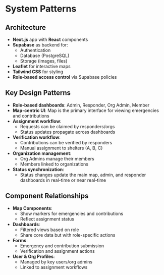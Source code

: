 # System Patterns

## Architecture
- **Next.js** app with **React** components
- **Supabase** as backend for:
  - Authentication
  - Database (PostgreSQL)
  - Storage (images, files)
- **Leaflet** for interactive maps
- **Tailwind CSS** for styling
- **Role-based access control** via Supabase policies

## Key Design Patterns
- **Role-based dashboards**: Admin, Responder, Org Admin, Member
- **Map-centric UI**: Map is the primary interface for viewing emergencies and contributions
- **Assignment workflow**:
  - Requests can be claimed by responders/orgs
  - Status updates propagate across dashboards
- **Verification workflow**:
  - Contributions can be verified by responders
  - Manual assignment to shelters (A, B, C)
- **Organization management**:
  - Org Admins manage their members
  - Members linked to organizations
- **Status synchronization**:
  - Status changes update the main map, admin, and responder dashboards in real-time or near real-time

## Component Relationships
- **Map Components**:
  - Show markers for emergencies and contributions
  - Reflect assignment status
- **Dashboards**:
  - Filtered views based on role
  - Share core data but with role-specific actions
- **Forms**:
  - Emergency and contribution submission
  - Verification and assignment actions
- **User & Org Profiles**:
  - Managed by key users/org admins
  - Linked to assignment workflows
